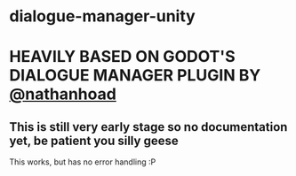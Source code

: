 # dialogue-manager-unity
# HEAVILY BASED ON GODOT'S DIALOGUE MANAGER PLUGIN BY [@nathanhoad](https://github.com/nathanhoad)
## This is still very early stage so no documentation yet, be patient you silly geese
This works, but has no error handling :P
